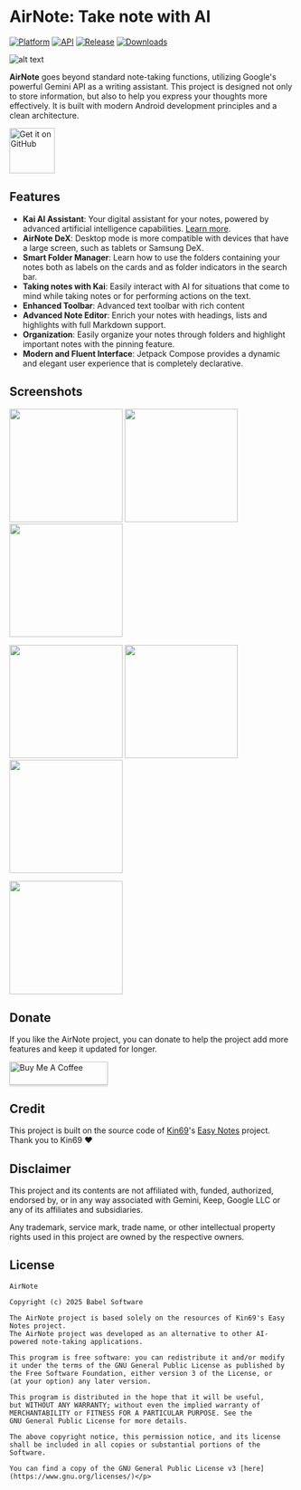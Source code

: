 # AirNote: Take note with AI

[![Platform](https://img.shields.io/badge/android-platform?style=for-the-badge&label=platform&labelColor=21262d&color=6e7681)](https://www.android.com) [![API](https://img.shields.io/badge/26%2B-level?style=for-the-badge&logo=android&logoColor=3cd382&label=API&labelColor=21262d&color=ff663b)](https://developer.android.com/studio/releases/platforms) [![Release](https://img.shields.io/github/v/release/RRechz/AirNote?display_name=tag&style=for-the-badge&logo=github&labelColor=21262d&color=1f6feb)](https://github.com/RRechz/AirNote/releases) [![Downloads](https://img.shields.io/github/downloads/RRechz/AirNote/total)](https://github.com/RRechz/AirNote/releases)

![alt text](https://github.com/RRechz/AirNote/blob/master/image/airnote_banner.png)

**AirNote** goes beyond standard note-taking functions, utilizing Google's powerful Gemini API as a writing assistant. This project is designed not only to store information, but also to help you express your thoughts more effectively. It is built with modern Android development principles and a clean architecture.

[<img src="https://github.com/machiav3lli/oandbackupx/blob/034b226cea5c1b30eb4f6a6f313e4dadcbb0ece4/badge_github.png" alt="Get it on GitHub" height="80">](https://github.com/RRechz/AirNote/releases/latest)

## Features

 * **Kai AI Assistant**: Your digital assistant for your notes, powered by advanced artificial intelligence capabilities. [Learn more](https://github.com/RRechz/airnote-ai).
 * **AirNote DeX**: Desktop mode is more compatible with devices that have a large screen, such as tablets or Samsung DeX.
 * **Smart Folder Manager**: Learn how to use the folders containing your notes both as labels on the cards and as folder indicators in the search bar.
 * **Taking notes with Kai**: Easily interact with AI for situations that come to mind while taking notes or for performing actions on the text.
 * **Enhanced Toolbar**: Advanced text toolbar with rich content
 * **Advanced Note Editor**: Enrich your notes with headings, lists and highlights with full Markdown support.
 * **Organization**: Easily organize your notes through folders and highlight important notes with the pinning feature.
 * **Modern and Fluent Interface**: Jetpack Compose provides a dynamic and elegant user experience that is completely declarative.

## Screenshots
<p float="left">
  <img src="https://github.com/RRechz/AirNote/blob/master/image/AirNote_home.jpg" width="200" />
  <img src="https://github.com/RRechz/AirNote/blob/master/image/AirNote_edit.jpg" width="200" />
  <img src="https://github.com/RRechz/AirNote/blob/master/image/AirNote_AI_space.jpg" width="200" />
</p>
<p float="left">
  <img src="https://github.com/RRechz/AirNote/blob/master/image/AirNote_settings.jpg" width="200" />
  <img src="https://github.com/RRechz/AirNote/blob/master/image/AirNote_settings_colors_styles.jpg" width="200" />
  <img src="https://github.com/RRechz/AirNote/blob/master/image/AirNote_settings_api.jpg" width="200" />
</p>
</p float="left">
  <img src="https://github.com/RRechz/AirNote/blob/master/image/AirNote_settings_about.jpg" width="200" />
</p>

## Donate

If you like the AirNote project, you can donate to help the project add more features and keep it updated for longer.

<a href="https://www.buymeacoffee.com/dev_rrechz.kt" target="_blank"><img src="https://www.buymeacoffee.com/assets/img/custom_images/orange_img.png" alt="Buy Me A Coffee" style="height: 41px !important;width: 174px !important;box-shadow: 0px 3px 2px 0px rgba(190, 190, 190, 0.5) !important;-webkit-box-shadow: 0px 3px 2px 0px rgba(190, 190, 190, 0.5) !important;" ></a>

## Credit

This project is built on the source code of [Kin69](https://github.com/Kin69)'s [Easy Notes](https://github.com/Kin69/EasyNotes) project. Thank you to Kin69 ❤️

## Disclaimer

This project and its contents are not affiliated with, funded, authorized, endorsed by, or in any
way associated with Gemini, Keep, Google LLC or any of its affiliates and subsidiaries.

Any trademark, service mark, trade name, or other intellectual property rights used in this project
are owned by the respective owners.

## License
    AirNote

    Copyright (c) 2025 Babel Software

    The AirNote project is based solely on the resources of Kin69's Easy Notes project. 
    The AirNote project was developed as an alternative to other AI-powered note-taking applications.
    
    This program is free software: you can redistribute it and/or modify
    it under the terms of the GNU General Public License as published by
    the Free Software Foundation, either version 3 of the License, or
    (at your option) any later version.
    
    This program is distributed in the hope that it will be useful,
    but WITHOUT ANY WARRANTY; without even the implied warranty of
    MERCHANTABILITY or FITNESS FOR A PARTICULAR PURPOSE. See the
    GNU General Public License for more details.
    
    The above copyright notice, this permission notice, and its license shall be included in all copies or substantial portions of the Software.
    
    You can find a copy of the GNU General Public License v3 [here](https://www.gnu.org/licenses/)</p>
